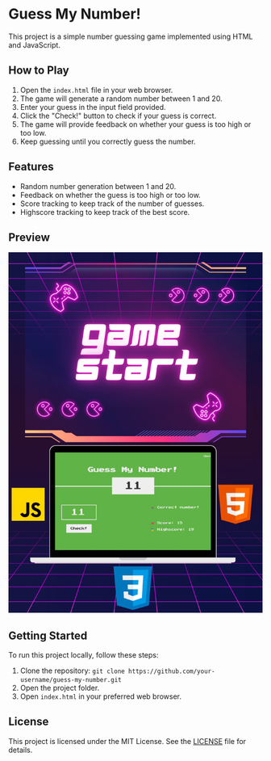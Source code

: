 # Guess My Number!

This project is a simple number guessing game implemented using HTML and JavaScript.

## How to Play

1. Open the `index.html` file in your web browser.
2. The game will generate a random number between 1 and 20.
3. Enter your guess in the input field provided.
4. Click the "Check!" button to check if your guess is correct.
5. The game will provide feedback on whether your guess is too high or too low.
6. Keep guessing until you correctly guess the number.

## Features

- Random number generation between 1 and 20.
- Feedback on whether the guess is too high or too low.
- Score tracking to keep track of the number of guesses.
- Highscore tracking to keep track of the best score.

## Preview

![Preview](preview.png)

## Getting Started

To run this project locally, follow these steps:

1. Clone the repository: `git clone https://github.com/your-username/guess-my-number.git`
2. Open the project folder.
3. Open `index.html` in your preferred web browser.

## License

This project is licensed under the MIT License. See the [LICENSE](LICENSE) file for details.
